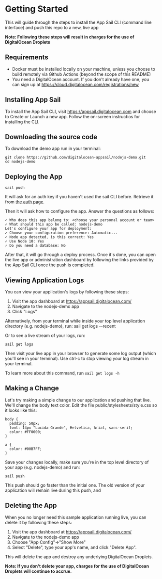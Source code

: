 # Getting Started #

This will guide through the steps to install the App Sail CLI (command line interface) and push this repo to a new, live app

**Note: Following these steps will result in charges for the use of DigitalOcean Droplets**

## Requirements

* Docker must be installed locally on your machine, unless you choose to build remotely via Github Actions (beyond the scope of this README)
* You need a DigitalOcean account. If you don't already have one, you can sign up at https://cloud.digitalocean.com/registrations/new
    

## Installing App Sail ##

To install the App Sail CLI, visit https://appsail.digitalocean.com and choose to Create or Launch a new app. Follow the on-screen instructios for installing the CLI.

## Downloading the source code

To download the demo app run in your terminal:

	git clone https://github.com/digitalocean-appsail/nodejs-demo.git
	cd nodejs-demo

## Deploying the App ##

	sail push

It will ask for an auth key if you haven't used the sail CLI before. Retrieve it from [the auth page](https://appsail.digitalocean.com/go/auth).

Then it will ask how to configure the app.
Answer the questions as follows:

	✓ Who does this app belong to: <choose your personal account or team>
	✓ What should this app be called: nodejs-demo
	Let's configure your app for deployment:
	✓ Choose your configuration preference: Automatic...
	✓ Node app detected, is this correct: Yes
	✓ Use Node 10: Yes
	✓ Do you need a database: No

After that, it will go through a deploy process. Once it's done, you can open the live app or administration dashboard by following the links provided by the App Sail CLI once the push is completed.

## Viewing Application Logs ##

You can view your application's logs by following these steps:
1. Visit the app dashboard at https://appsail.digitalocean.com/
1. Navigate to the nodejs-demo app
1. Click "Logs"

Alternatively, from your terminal while inside your top level application directory (e.g. nodejs-demo), run:
	sail get logs --recent
	
Or to see a live stream of your logs, run:

	sail get logs

Then visit your live app in your browser to generate some log output (which you'll see in your terminal). Use ctrl-c to stop viewing your log stream in your terminal.
	
To learn more about this command, run `sail get logs -h`


## Making a Change #

Let's try making a simple change to our application and pushing that live. We'll change the body text color. Edit the file public/stylesheets/style.css so it looks like this:
```
body {
  padding: 50px;
  font: 14px "Lucida Grande", Helvetica, Arial, sans-serif;
  color: #FF0000;
}

a {
  color: #00B7FF;
}
```

Save your changes locally, make sure you're in the top level directory of your app (e.g. nodejs-demo) and run:

	sail push
	
This push should go faster than the initial one. The old version of your application will remain live during this push, and  

## Deleting the App #

When you no longer need this sample application running live, you can delete it by following these steps:
1. Visit the app dashboard at https://appsail.digitalocean.com/
1. Navigate to the nodejs-demo app
1. Choose "App Config"->"Show More"
1. Select "Delete", type your app's name, and click "Delete App".

This will delete the app and destroy any underlying DigitalOcean Droplets. 

**Note: If you don't delete your app, charges for the use of DigitalOcean Droplets will continue to accrue.**

